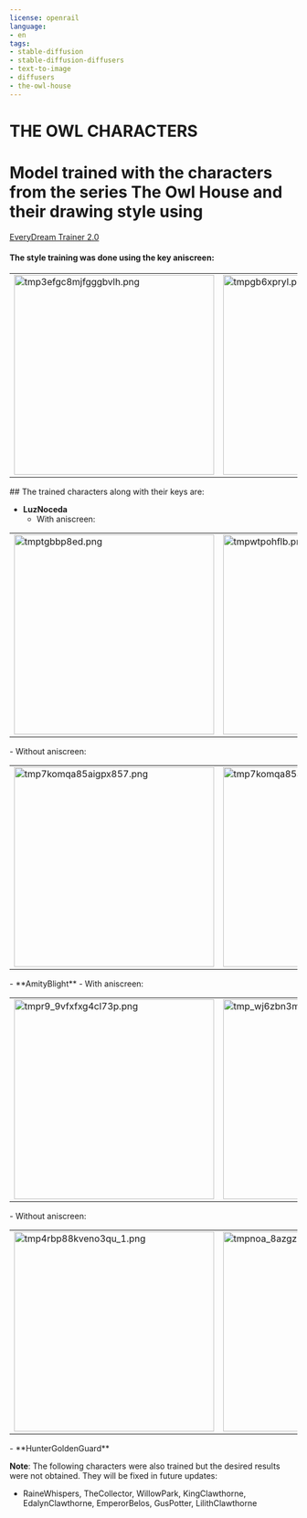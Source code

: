 ```yaml
---
license: openrail
language:
- en
tags:
- stable-diffusion
- stable-diffusion-diffusers
- text-to-image
- diffusers
- the-owl-house
---
```


# THE OWL CHARACTERS

# Model trained with the characters from the series The Owl House and their drawing style using
[EveryDream Trainer 2.0](https://github.com/victorchall/EveryDream2trainer)

#### The style training was done using the key **aniscreen**:
<table>
    <tr>
        <td>
            <img
                src="https://huggingface.co/Jartemio/The_Owl_Characters_V2/resolve/main/images/tmp3efgc8mjfgggbvlh.png"
                alt="tmp3efgc8mjfgggbvlh.png" title="tmp3efgc8mjfgggbvlh.png" width="350" />
        </td>
        <td>
            <img
                src="https://huggingface.co/Jartemio/The_Owl_Characters_V2/resolve/main/images/tmpgb6xpryl.png"
                alt="tmpgb6xpryl.png" title="tmpgb6xpryl.png" width="350" />
        </td>
        <td>
            <img
                src="https://huggingface.co/Jartemio/The_Owl_Characters_V2/resolve/main/images/tmpk_zes93b.png"
                alt="tmpk_zes93b.png" title="tmpk_zes93b.png" width="350" />
        </td>
    </tr>
</table>
## The trained characters along with their keys are:


- **LuzNoceda**
  - With aniscreen:
<table>
    <tr>
        <td>
            <img
                src="https://huggingface.co/Jartemio/The_Owl_Characters_V2/resolve/main/images/tmptgbbp8ed.png"
                alt="tmptgbbp8ed.png" title="tmptgbbp8ed.png" width="350" />
        </td>
        <td>
            <img
                src="https://huggingface.co/Jartemio/The_Owl_Characters_V2/resolve/main/images/tmpwtpohflb.png"
                alt="tmpwtpohflb.png" title="tmpwtpohflb.png" width="350" />
        </td>
        <td>
            <img
                src="https://huggingface.co/Jartemio/The_Owl_Characters_V2/resolve/main/images/tmpcsfzask1umbh376s.png"
                alt="tmpcsfzask1umbh376s.png" title="tmpk_zes93b.png" width="350" />
        </td>
    </tr>
</table>
  - Without aniscreen:
<table>
    <tr>
        <td>
            <img
                src="https://huggingface.co/Jartemio/The_Owl_Characters_V2/resolve/main/images/tmpl5egvhsig9dmb_3y.png"
                alt="tmp7komqa85aigpx857.png" title="tmpl5egvhsig9dmb_3y.png" width="350" />
        </td>
        <td>
            <img
                src="https://huggingface.co/Jartemio/The_Owl_Characters_V2/resolve/main/images/tmp7komqa85aigpx857.png"
                alt="tmp7komqa85aigpx857.png" title="tmp7komqa85aigpx857.png" width="350" />
        </td>
        <td>
            <img
                src="https://huggingface.co/Jartemio/The_Owl_Characters_V2/resolve/main/images/tmpca1fmrfa.png"
                alt="tmpca1fmrfa.png" title="tmpca1fmrfa.png" width="350" />
        </td>
    </tr>
</table>
- **AmityBlight**
  - With aniscreen:
<table>
    <tr>
        <td>
            <img
                src="https://huggingface.co/Jartemio/The_Owl_Characters_V2/resolve/main/images/tmpr9_9vfxfxg4cl73p.png"
                alt="tmpr9_9vfxfxg4cl73p.png" title="tmpr9_9vfxfxg4cl73p.png" width="350" />
        </td>
        <td>
            <img
                src="https://huggingface.co/Jartemio/The_Owl_Characters_V2/resolve/main/images/tmp_wj6zbn3mba2ts4x.png"
                alt="tmp_wj6zbn3mba2ts4x.png" title="tmp_wj6zbn3mba2ts4x.png" width="350" />
        </td>
        <td>
            <img
                src="https://huggingface.co/Jartemio/The_Owl_Characters_V2/resolve/main/images/tmp3pb40xo9.png"
                alt="tmp3pb40xo9.png" title="tmp3pb40xo9.png" width="350" />
        </td>
    </tr>
</table>
  - Without aniscreen:
<table>
    <tr>
        <td>
            <img
                src="https://huggingface.co/Jartemio/The_Owl_Characters_V2/resolve/main/images/tmp4rbp88kveno3qu_1.png"
                alt="tmp4rbp88kveno3qu_1.png" title="tmp4rbp88kveno3qu_1.png" width="350" />
        </td>
        <td>
            <img
                src="https://huggingface.co/Jartemio/The_Owl_Characters_V2/resolve/main/images/tmpnoa_8azgzmrecu05.png"
                alt="tmpnoa_8azgzmrecu05.png" title="tmpnoa_8azgzmrecu05.png" width="350" />
        </td>
        <td>
            <img
                src="https://huggingface.co/Jartemio/The_Owl_Characters_V2/resolve/main/images/tmplt00ac1a.png"
                alt="tmplt00ac1a.png" title="tmplt00ac1a.png" width="350" />
        </td>
    </tr>
</table>
- **HunterGoldenGuard**


**Note**: The following characters were also trained but the desired results were not obtained. They
will be fixed in future updates:

- RaineWhispers, TheCollector, WillowPark, KingClawthorne, EdalynClawthorne, EmperorBelos,
GusPotter, LilithClawthorne